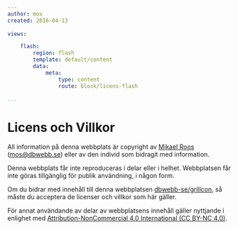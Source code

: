 ```yaml
---
author: mos
created: 2016-04-13
 
views:

    flash:
        region: flash
        template: default/content
        data:
            meta:
                type: content
                route: block/licens-flash

...
```

Licens och Villkor
==============================================

All information på denna webbplats är copyright av [Mikael Roos](https://mikaelroos.se) (mos@dbwebb.se) eller av den individ som bidragit med information.

Denna webbplats får inte reproduceras i delar eller i helhet. Webbplatsen får inte göras tillgänglig för publik användning, i någon form.

Om du bidrar med innehåll till denna webbplatsen [dbwebb-se/grillcon](https://github.com/dbwebb-se/grillcon), så måste du acceptera de licenser och villkor som här gäller.

För annat användande av delar av webbplatsens innehåll gäller nyttjande i enlighet med [Attribution-NonCommercial 4.0 International (CC BY-NC 4.0)](http://creativecommons.org/licenses/by-nc/4.0/).
